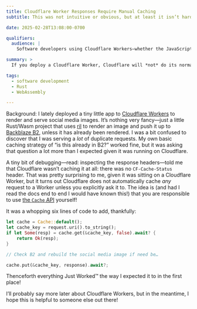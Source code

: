```yaml
---
title: Cloudflare Worker Responses Require Manual Caching
subtitle: This was not intuitive or obvious, but at least it isn’t hard, either.

date: 2025-02-28T13:08:00-0700

qualifiers:
  audience: |
    Software developers using Cloudflare Workers—whether the JavaScript or Rust <abbr>API</abbr>s.

summary: >
  If you deploy a Cloudflare Worker, Cloudflare will *not* do its normal caching; you have to define a caching strategy programmatically yourself.

tags:
  - software development
  - Rust
  - WebAssembly

---
```


Background: I lately deployed a tiny little app to [Cloudflare Workers][cw] to render and serve social media images. It’s nothing very fancy—just a little Rust/Wasm project that uses [ril][ril] to render an image and push it up to [Backblaze B2][b2], unless it has already been rendered. I was a bit confused to discover that I was serving a *lot* of duplicate requests. My own basic caching strategy of “is this already in B2?” worked fine, but it was asking that question a lot more than I expected given it was running on Cloudflare.

[cw]: https://workers.cloudflare.com
[ril]: https://crates.io/crates/ril
[b2]: https://www.backblaze.com/docs/cloud-storage-native-api

A tiny bit of debugging—read: inspecting the response headers—told me that Cloudflare wasn’t caching it at all: there was no `CF-Cache-Status` header. That was pretty surprising to me, given it was sitting on a Cloudflare Worker, but it turns out Cloudflare does not automatically cache *any* request to a Worker unless you explicitly ask it to. The idea is (and had I read the docs end to end I would have known this!) that you are responsible to use [the `Cache` <abbr title="application programming interface">API</abbr>][cache-api] yourself!

[cache-api]: https://developers.cloudflare.com/workers/runtime-apis/cache/

It was a whopping six lines of code to add, thankfully:

```rust
let cache = Cache::default();
let cache_key = request.uri().to_string();
if let Some(resp) = cache.get(&cache_key, false).await? {
    return Ok(resp);
}

// Check B2 and rebuild the social media image if need be…

cache.put(&cache_key, response).await?;
```

Thenceforth everything Just Worked™ the way I expected it to in the first place!

I’ll probably say more later about Cloudflare Workers, but in the meantime, I hope this is helpful to someone else out there!

[^why]: Why Cloudflare Workers? I’ll write a longer post later, but for now: it was the best/simplest way to get up and running. <abbr title="Amazon Web Services">AWS</abbr> Lambda would also have been a good option. So would [a Mac Mini](https://www.contraption.co/a-mini-data-center/).